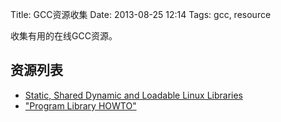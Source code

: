 Title: GCC资源收集
Date: 2013-08-25 12:14
Tags: gcc, resource

收集有用的在线GCC资源。

## 资源列表

*  [Static, Shared Dynamic and Loadable Linux Libraries](http://www.yolinux.com/TUTORIALS/LibraryArchives-StaticAndDynamic.html)
*  ["Program Library HOWTO"](http://tldp.org/HOWTO/Program-Library-HOWTO/)

